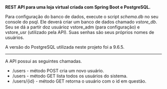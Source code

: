 **REST API para uma loja virtual criada com Spring Boot e PostgreSQL.**

Para configuração do banco de dados, execute o script _schema.db_ no seu console do psql.
Ele deverá criar um banco de dados chamado _vstore_db_. Seu se dá a partir doz usuárioz vstore_adm (para configuração) e vstore_usr (utilizado pela API). Suas senhas são seus próprios nomes de usuários.

A versão do PostgreSQL utilizada neste projeto foi a 9.6.5.

-----

A API possui as seguintes chamadas.

 * /users - método POST cria um novo usuário.
 * /users - método GET lista todos os usuários do sistema.
 * /users/{id} - método GET retorna o usuário com o id em questão.